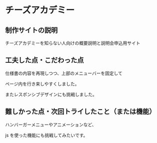 # チーズアカデミー

## 制作サイトの説明

チーズアカデミーを知らない人向けの概要説明と説明会申込用サイト

## 工夫した点・こだわった点

仕様書の内容を再現しつつ、上部のメニューバーを固定して

ページ内を行き来しやすくしました。

またレスポンシブデザインにも挑戦しました。

## 難しかった点・次回トライしたこと（または機能）

ハンバーガーメニューやアニメーションなど、

js を使った機能にも挑戦してみたいです。
